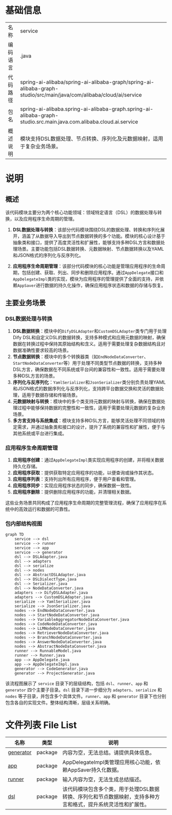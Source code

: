 # 基础信息

|      |      |
|------|------|
| 名称 | service |
| 编码语言 | .java |
| 代码路径 | spring-ai-alibaba/spring-ai-alibaba-graph/spring-ai-alibaba-graph-studio/src/main/java/com/alibaba/cloud/ai/service |
| 包名 | spring-ai-alibaba.spring-ai-alibaba-graph.spring-ai-alibaba-graph-studio.src.main.java.com.alibaba.cloud.ai.service |
| 概述说明 | 模块支持DSL数据处理、节点转换、序列化及元数据映射，适用于复杂业务场景。 |

# 说明

## 概述

该代码模块主要分为两个核心功能领域：领域特定语言（DSL）的数据处理与转换，以及应用程序生命周期的管理。

1. **DSL数据处理与转换**：该部分代码模块围绕DSL的数据处理、转换和序列化展开，涵盖了从数据导入导出到节点数据转换的多个功能。模块的核心设计基于抽象类和接口，提供了高度灵活性和扩展性，能够支持多种DSL方言和数据处理场景。主要功能包括DSL数据转换、元数据映射、节点数据转换以及YAML和JSON格式的序列化与反序列化。

2. **应用程序生命周期管理**：该部分代码模块的核心功能是管理应用程序的生命周期，包括创建、获取、列出、同步和删除应用程序。通过`AppDelegate`接口和`AppDelegateImpl`类的实现，模块为应用程序的管理提供了全面的支持，并依赖`AppSaver`进行数据的持久化操作，确保应用程序状态和数据的存储与恢复。

## 主要业务场景

### DSL数据处理与转换

1. **DSL数据转换**：模块中的`DifyDSLAdapter`和`CustomDSLAdapter`类专门用于处理Dify DSL和自定义DSL的数据转换，支持多种模式和应用元数据的映射，确保数据在转换过程中保持其原始结构和含义。适用于需要处理复杂数据结构且对数据准确性要求较高的场景。
2. **节点数据转换**：模块中的多个转换器类（如`EndNodeDataConverter`、`StartNodeDataConverter`等）用于处理不同类型节点数据的转换，支持多种DSL方言，确保数据在不同系统或平台间的兼容性和一致性。适用于需要处理多种DSL方言的场景。
3. **序列化与反序列化**：`YamlSerializer`和`JsonSerializer`类分别负责处理YAML和JSON格式的数据序列化与反序列化，支持跨平台数据交换和灵活的数据处理，适用于数据存储和传输场景。
4. **元数据映射与转换**：模块中的多个类支持元数据的映射与转换，确保在数据处理过程中能够保持数据的完整性和一致性，适用于需要处理元数据的复杂业务场景。
5. **多方言支持与系统集成**：模块支持多种DSL方言，能够灵活处理不同领域的特定需求，并通过抽象类和接口的设计，提升了系统的兼容性和扩展性，便于与其他系统或平台进行集成。

### 应用程序生命周期管理

1. **应用程序创建**：通过`AppDelegateImpl`类实现应用程序的创建，并将相关数据持久化存储。
2. **应用程序获取**：提供获取特定应用程序的功能，以便查询或操作其状态。
3. **应用程序列表**：支持列出所有应用程序，便于用户查看和管理。
4. **应用程序同步**：实现应用程序状态的同步，确保数据一致性。
5. **应用程序删除**：提供删除应用程序的功能，并清理相关数据。

这些业务场景共同构成了应用程序生命周期的完整管理流程，确保了应用程序在系统中的高效运行和数据的可靠性。


### 包内部结构视图

```mermaid
graph TD
    service --> dsl
    service --> runner
    service --> app
    service --> generator
    dsl --> DSLAdapter.java
    dsl --> adapters
    dsl --> serialize
    dsl --> nodes
    dsl --> AbstractDSLAdapter.java
    dsl --> DSLDialectType.java
    dsl --> Serializer.java
    dsl --> NodeDataConverter.java
    adapters --> DifyDSLAdapter.java
    adapters --> CustomDSLAdapter.java
    serialize --> YamlSerializer.java
    serialize --> JsonSerializer.java
    nodes --> EndNodeDataConverter.java
    nodes --> StartNodeDataConverter.java
    nodes --> VariableAggregatorNodeDataConverter.java
    nodes --> CodeNodeDataConverter.java
    nodes --> LLMNodeDataConverter.java
    nodes --> RetrieverNodeDataConverter.java
    nodes --> BranchNodeDataConverter.java
    nodes --> AnswerNodeDataConverter.java
    nodes --> AbstractNodeDataConverter.java
    runner --> RunnableModel.java
    runner --> Runner.java
    app --> AppDelegate.java
    app --> AppDelegateImpl.java
    generator --> CodeGenerator.java
    generator --> ProjectGenerator.java
```

该流程图展示了 `service` 目录下的层级结构，包括 `dsl`、`runner`、`app` 和 `generator` 四个主要子目录。`dsl` 目录下进一步细分为 `adapters`、`serialize` 和 `nodes` 等子目录，并包含多个具体文件。`runner`、`app` 和 `generator` 目录下也分别包含各自的实现文件。整体结构清晰，层级关系明确。

# 文件列表 File List

| 名称   | 类型  | 说明 |
|-------|------|-------------|
| [generator](generator/_module.md) | package | 内容为空，无法总结。请提供具体信息。 |
| [app](app/_module.md) | package | AppDelegateImpl类管理应用核心功能，依赖AppSaver持久化数据。 |
| [runner](runner/_module.md) | package | 输入内容为空，无法生成总结描述。 |
| [dsl](dsl/_module.md) | package | 该代码模块包含多个类，用于处理DSL数据转换、序列化和节点数据映射，支持多种方言和格式，提升系统灵活性和扩展性。 |


